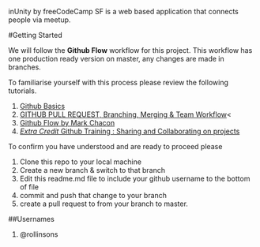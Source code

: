 inUnity by freeCodeCamp SF is a web based application that connects people via meetup.

#Getting Started

We will follow the **Github Flow** workflow for this project. This workflow has one production ready version on master, any changes are made in branches.

To familiarise yourself with this process please review the following tutorials.


1. [Github Basics](https://www.youtube.com/watch?v=0fKg7e37bQE)
2. [GITHUB PULL REQUEST, Branching, Merging & Team Workflow](https://youtu.be/oFYyTZwMyAg)<
3. [Github Flow by Mark Chacon](http://scottchacon.com/2011/08/31/github-flow.html)
4. [*Extra Credit* Github Training : Sharing and Collaborating on projects](https://www.youtube.com/watch?v=ifAEho6BmH0)

To confirm you have understood and are ready to proceed please
1. Clone this repo to your local machine
2. Create a new branch & switch to that branch
3. Edit this readme.md file to include your github username to the bottom of file
4. commit and push that change to your branch
5. create a pull request to from your branch to master.

##Usernames
1. @rollinsons
